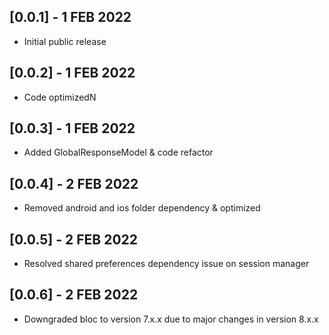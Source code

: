 ## [0.0.1] - 1 FEB 2022
- Initial public release

## [0.0.2] - 1 FEB 2022
- Code optimizedN

## [0.0.3] - 1 FEB 2022
- Added GlobalResponseModel & code refactor

## [0.0.4] - 2 FEB 2022
- Removed android and ios folder dependency & optimized

## [0.0.5] - 2 FEB 2022
- Resolved shared preferences dependency issue on session manager

## [0.0.6] - 2 FEB 2022
- Downgraded bloc to version 7.x.x due to major changes in version 8.x.x